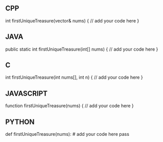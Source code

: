 ## CPP

int firstUniqueTreasure(vector<int>& nums) {
    // add your code here
}


## JAVA

public static int firstUniqueTreasure(int[] nums) {
    // add your code here
}


## C

int firstUniqueTreasure(int nums[], int n) {
    // add your code here
}


## JAVASCRIPT

function firstUniqueTreasure(nums) {
    // add your code here
}


## PYTHON

def firstUniqueTreasure(nums):
    # add your code here
    pass
